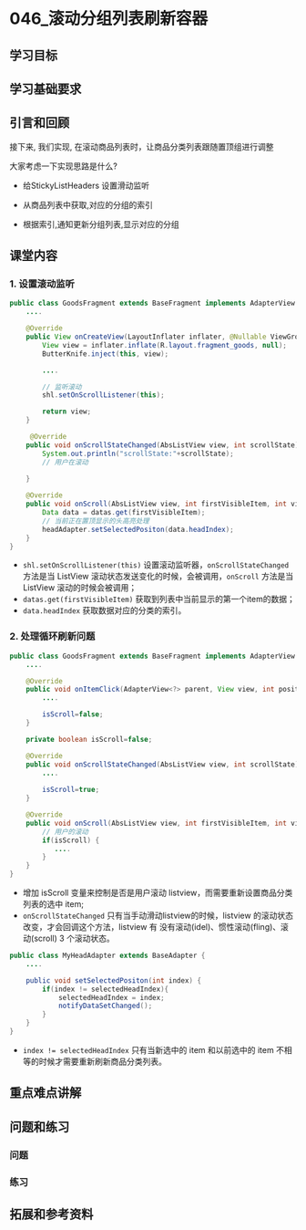 # 046_滚动分组列表刷新容器
## 学习目标

## 学习基础要求

## 引言和回顾
接下来, 我们实现, 在滚动商品列表时，让商品分类列表跟随置顶组进行调整

大家考虑一下实现思路是什么?

- 给StickyListHeaders 设置滑动监听

- 从商品列表中获取,对应的分组的索引

- 根据索引,通知更新分组列表,显示对应的分组


## 课堂内容
### 1. 设置滚动监听
```java
public class GoodsFragment extends BaseFragment implements AdapterView.OnItemClickListener,  AbsListView.OnScrollListener {
    ....

    @Override
    public View onCreateView(LayoutInflater inflater, @Nullable ViewGroup container, @Nullable Bundle savedInstanceState) {
        View view = inflater.inflate(R.layout.fragment_goods, null);
        ButterKnife.inject(this, view);

        ....

        // 监听滚动
        shl.setOnScrollListener(this);

        return view;
    }

     @Override
    public void onScrollStateChanged(AbsListView view, int scrollState) {
        System.out.println("scrollState:"+scrollState);
        // 用户在滚动
 
    }

    @Override
    public void onScroll(AbsListView view, int firstVisibleItem, int visibleItemCount, int totalItemCount) {
        Data data = datas.get(firstVisibleItem);            
        // 当前正在置顶显示的头高亮处理
        headAdapter.setSelectedPositon(data.headIndex);
    }
}
```

- `shl.setOnScrollListener(this)` 设置滚动监听器，`onScrollStateChanged` 方法是当 ListView 滚动状态发送变化的时候，会被调用，`onScroll` 方法是当 ListView 滚动的时候会被调用；
- `datas.get(firstVisibleItem)` 获取到列表中当前显示的第一个item的数据；
- `data.headIndex` 获取数据对应的分类的索引。

### 2. 处理循环刷新问题
```java
public class GoodsFragment extends BaseFragment implements AdapterView.OnItemClickListener,  AbsListView.OnScrollListener {
    ....

    @Override
    public void onItemClick(AdapterView<?> parent, View view, int position, long id) {
        ....

        isScroll=false;
    }

    private boolean isScroll=false;

    @Override
    public void onScrollStateChanged(AbsListView view, int scrollState) {
        ....
        
        isScroll=true;
    }

    @Override
    public void onScroll(AbsListView view, int firstVisibleItem, int visibleItemCount, int totalItemCount) {
        // 用户的滚动
        if(isScroll) {
           ....
        }
    }
}
```

- 增加 isScroll 变量来控制是否是用户滚动 listview，而需要重新设置商品分类列表的选中 item;
- `onScrollStateChanged` 只有当手动滑动listview的时候，listview 的滚动状态改变，才会回调这个方法，listview 有 没有滚动(idel)、惯性滚动(fling)、滚动(scroll) 3 个滚动状态。

```java
public class MyHeadAdapter extends BaseAdapter {
    ....

    public void setSelectedPositon(int index) {
        if(index != selectedHeadIndex){
            selectedHeadIndex = index;
            notifyDataSetChanged();
        }   
    }
}
```

- `index != selectedHeadIndex` 只有当新选中的 item 和以前选中的 item 不相等的时候才需要重新刷新商品分类列表。

## 重点难点讲解

## 问题和练习

### 问题

### 练习

## 拓展和参考资料
